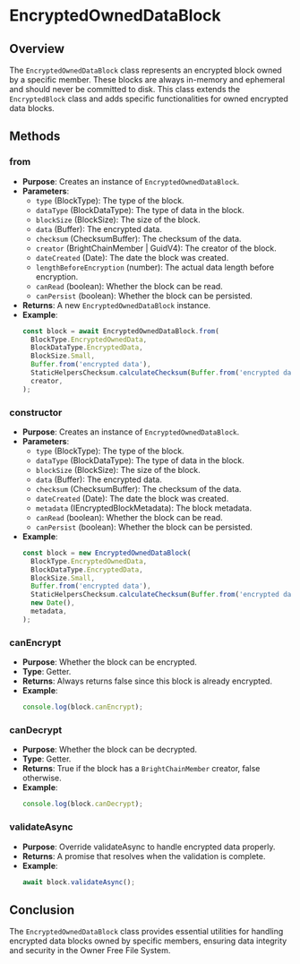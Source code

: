 # EncryptedOwnedDataBlock

## Overview

The `EncryptedOwnedDataBlock` class represents an encrypted block owned by a specific member. These blocks are always in-memory and ephemeral and should never be committed to disk. This class extends the `EncryptedBlock` class and adds specific functionalities for owned encrypted data blocks.

## Methods

### from

- **Purpose**: Creates an instance of `EncryptedOwnedDataBlock`.
- **Parameters**:
  - `type` (BlockType): The type of the block.
  - `dataType` (BlockDataType): The type of data in the block.
  - `blockSize` (BlockSize): The size of the block.
  - `data` (Buffer): The encrypted data.
  - `checksum` (ChecksumBuffer): The checksum of the data.
  - `creator` (BrightChainMember | GuidV4): The creator of the block.
  - `dateCreated` (Date): The date the block was created.
  - `lengthBeforeEncryption` (number): The actual data length before encryption.
  - `canRead` (boolean): Whether the block can be read.
  - `canPersist` (boolean): Whether the block can be persisted.
- **Returns**: A new `EncryptedOwnedDataBlock` instance.
- **Example**:
  ```typescript
  const block = await EncryptedOwnedDataBlock.from(
    BlockType.EncryptedOwnedData,
    BlockDataType.EncryptedData,
    BlockSize.Small,
    Buffer.from('encrypted data'),
    StaticHelpersChecksum.calculateChecksum(Buffer.from('encrypted data')),
    creator,
  );
  ```

### constructor

- **Purpose**: Creates an instance of `EncryptedOwnedDataBlock`.
- **Parameters**:
  - `type` (BlockType): The type of the block.
  - `dataType` (BlockDataType): The type of data in the block.
  - `blockSize` (BlockSize): The size of the block.
  - `data` (Buffer): The encrypted data.
  - `checksum` (ChecksumBuffer): The checksum of the data.
  - `dateCreated` (Date): The date the block was created.
  - `metadata` (IEncryptedBlockMetadata): The block metadata.
  - `canRead` (boolean): Whether the block can be read.
  - `canPersist` (boolean): Whether the block can be persisted.
- **Example**:
  ```typescript
  const block = new EncryptedOwnedDataBlock(
    BlockType.EncryptedOwnedData,
    BlockDataType.EncryptedData,
    BlockSize.Small,
    Buffer.from('encrypted data'),
    StaticHelpersChecksum.calculateChecksum(Buffer.from('encrypted data')),
    new Date(),
    metadata,
  );
  ```

### canEncrypt

- **Purpose**: Whether the block can be encrypted.
- **Type**: Getter.
- **Returns**: Always returns false since this block is already encrypted.
- **Example**:
  ```typescript
  console.log(block.canEncrypt);
  ```

### canDecrypt

- **Purpose**: Whether the block can be decrypted.
- **Type**: Getter.
- **Returns**: True if the block has a `BrightChainMember` creator, false otherwise.
- **Example**:
  ```typescript
  console.log(block.canDecrypt);
  ```

### validateAsync

- **Purpose**: Override validateAsync to handle encrypted data properly.
- **Returns**: A promise that resolves when the validation is complete.
- **Example**:
  ```typescript
  await block.validateAsync();
  ```

## Conclusion

The `EncryptedOwnedDataBlock` class provides essential utilities for handling encrypted data blocks owned by specific members, ensuring data integrity and security in the Owner Free File System.
